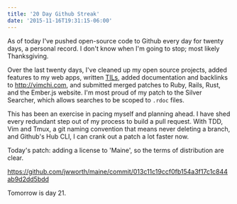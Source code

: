 ```yaml
---
title: '20 Day Github Streak'
date: '2015-11-16T19:31:15-06:00'
---
```


As of today I've pushed open-source code to Github every day for twenty days, a personal record. I don't know when I'm going to stop; most likely Thanksgiving.

Over the last twenty days, I've cleaned up my open source projects, added features to my web apps, written [TILs](http://github.com/jwworth/til), added documentation and backlinks to http://vimchi.com, and submitted merged patches to Ruby, Rails, Rust, and the Ember.js website. I'm most proud of my patch to the Silver Searcher, which allows searches to be scoped to `.rdoc` files.

This has been an exercise in pacing myself and planning ahead. I have shed every redundant step out of my process to build a pull request. With TDD, Vim and Tmux, a git naming convention that means never deleting a branch, and Github's Hub CLI, I can crank out a patch a lot faster now.

Today's patch: adding a license to 'Maine', so the terms of distribution are clear.

https://github.com/jwworth/maine/commit/013c11c19ccf0fb154a3f17c1c844ab9d2dd5bdd

Tomorrow is day 21.
